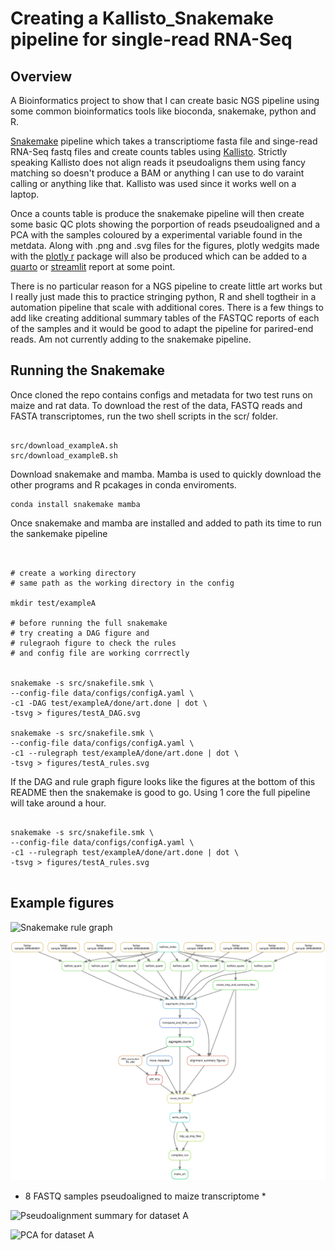 # Creating a Kallisto_Snakemake pipeline for single-read RNA-Seq

## Overview

A Bioinformatics project to show that I can create basic NGS pipeline using some
common bioinformatics tools like bioconda, snakemake, python and R.

[Snakemake](https://snakemake.readthedocs.io/en/stable/) pipeline which takes a
transcriptiome fasta file and singe-read RNA-Seq fastq files and create counts
tables using [Kallisto](https://pachterlab.github.io/kallisto/about). 
Strictly speaking Kallisto does not align reads it pseudoaligns them using
fancy matching so doesn't produce a BAM or anything I can use to do varaint 
calling or anything like that. Kallisto was used since it works well on a laptop.

Once a counts table is produce the snakemake pipeline will then create 
some basic QC plots showing the porportion of reads pseudoaligned and 
a PCA with the samples coloured by a experimental variable found in the 
metdata. Along with .png and .svg files for the figures, plotly wedgits made 
with the [plotly r]() package will also be produced which can be added
to a [quarto]() or [streamlit]() report at some point.

There is no particular reason for a NGS pipeline to create little 
art works but I really just made this to practice stringing 
python, R and shell togtheir in a automation pipeline that 
scale with additional cores. There is a few things to add like 
creating additional summary tables of the FASTQC reports of 
each of the samples and it would be good to adapt the 
pipeline for parired-end reads. Am not currently 
adding to the snakemake pipeline.


## Running the Snakemake 

Once cloned the repo contains configs and metadata for two 
test runs on maize and rat data. To download the rest of the
data, FASTQ reads and FASTA transcriptomes, run the two
shell scripts in the scr/ folder.

```

src/download_exampleA.sh
src/download_exampleB.sh

```

Download snakemake and mamba. Mamba is used
to quickly download the other programs and 
R pcakages in conda enviroments.

```
conda install snakemake mamba 

```
Once snakemake and mamba are installed and
added to path its time to run the sankemake pipeline 

```


# create a working directory 
# same path as the working directory in the config

mkdir test/exampleA

# before running the full snakemake 
# try creating a DAG figure and 
# rulegraoh figure to check the rules 
# and config file are working corrrectly 


snakemake -s src/snakefile.smk \
--config-file data/configs/configA.yaml \
-c1 -DAG test/exampleA/done/art.done | dot \
-tsvg > figures/testA_DAG.svg

snakemake -s src/snakefile.smk \
--config-file data/configs/configA.yaml \
-c1 --rulegraph test/exampleA/done/art.done | dot \
-tsvg > figures/testA_rules.svg

```

If the DAG and rule graph figure looks like the figures at 
the bottom of this README then the snakemake is 
good to go. Using 1 core the full pipeline 
will take around a hour. 

```

snakemake -s src/snakefile.smk \
--config-file data/configs/configA.yaml \
-c1 --rulegraph test/exampleA/done/art.done | dot \
-tsvg > figures/testA_rules.svg


```

## Example figures 


![ Snakemake rule graph]()



![ DAG for dataset A](figures/maize_dag.svg)
* 8 FASTQ samples pseudoaligned to maize transcriptome *

![Pseudoalignment summary for dataset A](maize_pseudoalignment_summary.svg)


![PCA for dataset A](maize_pca_counts_filtered_medi200.svg)
